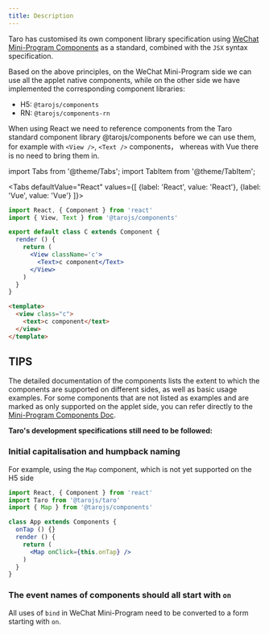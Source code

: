 ```yaml
---
title: Description
---
```


Taro has customised its own component library specification using [WeChat Mini-Program Components](https://developers.weixin.qq.com/miniprogram/en/dev/component/) as a standard, combined with the `JSX` syntax specification.

Based on the above principles, on the WeChat Mini-Program side we can use all the applet native components, while on the other side we have implemented the corresponding component libraries:

- H5: `@tarojs/components`
- RN: `@tarojs/components-rn`

When using React we need to reference components from the Taro standard component library @tarojs/components before we can use them, for example with `<View />`, `<Text />` components， whereas with Vue there is no need to bring them in.

import Tabs from '@theme/Tabs';
import TabItem from '@theme/TabItem';

<Tabs
  defaultValue="React"
  values={[
    {label: 'React', value: 'React'},
    {label: 'Vue', value: 'Vue'}
  ]}>
<TabItem value="React">

```jsx
import React, { Component } from 'react'
import { View, Text } from '@tarojs/components'

export default class C extends Component {
  render () {
    return (
      <View className='c'>
        <Text>c component</Text>
      </View>
    )
  }
}
```

</TabItem>

<TabItem value="Vue">

```html
<template>
  <view class="c">
    <text>c component</text>
  </view>
</template>
```
  
</TabItem>


</Tabs>

## TIPS

The detailed documentation of the components lists the extent to which the components are supported on different sides, as well as basic usage examples. For some components that are not listed as examples and are marked as only supported on the applet side, you can refer directly to the [Mini-Program Components Doc](https://developers.weixin.qq.com/miniprogram/en/dev/component/).

**Taro's development specifications still need to be followed:**

### Initial capitalisation and humpback naming

For example, using the `Map` component, which is not yet supported on the H5 side

```jsx
import React, { Component } from 'react'
import Taro from '@tarojs/taro'
import { Map } from '@tarojs/components'

class App extends Components {
  onTap () {}
  render () {
    return (
      <Map onClick={this.onTap} />
    )
  }
}
```

### The event names of components should all start with `on`

All uses of `bind` in WeChat Mini-Program need to be converted to a form starting with `on`.
